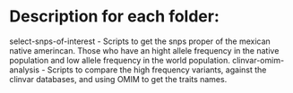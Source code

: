 # Description for each folder:
select-snps-of-interest	-	Scripts to get the snps proper of the mexican native amerincan. Those who have an hight allele frequency in the native population and low allele frequency in the world population. 
clinvar-omim-analysis - Scripts to compare the high frequency variants, against the clinvar databases, and using OMIM to get the traits names.

